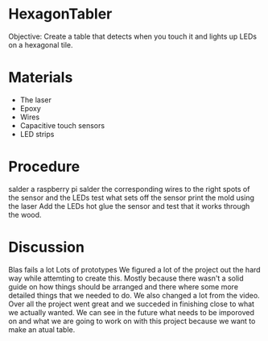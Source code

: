 # HexagonTabler

Objective: Create a table that detects when you touch it and lights up LEDs on a hexagonal tile.

# Materials
* The laser
* Epoxy
* Wires
* Capacitive touch sensors
* LED strips

# Procedure
salder a raspberry pi
salder the corresponding wires to the right spots of the sensor and the LEDs
test what sets off the sensor
print the mold using the laser 
Add the LEDs 
hot glue the sensor and test that it works through the wood.


# Discussion
Blas fails a lot 
Lots of prototypes 
We figured a lot of the project out the hard way while attemting to create this. Mostly because there wasn't a solid guide on how things should be arranged and there where some more detailed things that we needed to do. We also changed a lot from the video. Over all the project went great and we succeded in finishing close to what we actually wanted. We can see in the future what needs to be imporoved on and what we are going to work on with this project because we want to make an atual table.      
